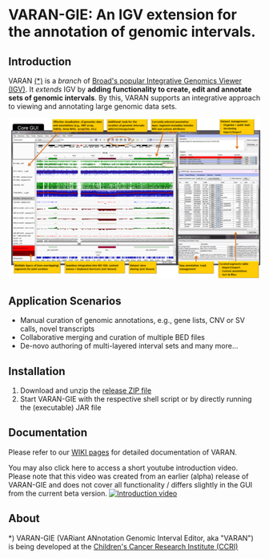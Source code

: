 # VARAN-GIE: An IGV extension for the annotation of genomic intervals. 
	
## Introduction
	
VARAN [(*)](#about) is a *branch* of [Broad's popular Integrative Genomics Viewer (IGV)](http://software.broadinstitute.org/software/igv/).
It *extends* IGV by **adding functionality to create, edit and annotate sets of genomic intervals**.
By this, VARAN supports an integrative approach to viewing and annotating large genomic data sets. 


![VARAN core GUI:](https://raw.githubusercontent.com/popitsch/varan-gie/master/gieweb/screenshot1.png "VARAN core GUI")

## Application Scenarios

- Manual curation of genomic annotations, e.g., gene lists, CNV or SV calls, novel transcripts
- Collaborative merging and curation of multiple BED files
- De-novo authoring of multi-layered interval sets
and many more...

## Installation

1. Download and unzip the [release ZIP file](https://github.com/popitsch/varan-gie/releases/)
2. Start VARAN-GIE with the respective shell script or by directly running the (executable) JAR file

## Documentation

Please refer to our [WIKI pages](https://github.com/popitsch/varan-gie/wiki/) for detailed documentation of VARAN.

You may also click here to access a short youtube introduction video. Please note that this video was created from an earlier (alpha) 
release of VARAN-GIE and does not cover all functionality / differs slightly in the GUI from the current beta version. 
[![Introduction video](https://raw.githubusercontent.com/popitsch/varan-gie/master/gieweb/sintro-video-screenshot.png)](https://www.youtube.com/watch?v=aBHKEviy9g4&list=PLvayEaZ7ZDgwyUiv5h0ygUTdGVGj_U061)


## About <a name="about"></a>

*) VARAN-GIE (VARiant ANnotation Genomic Interval Editor, aka "VARAN") is being developed at the [Children's Cancer Research Institute (CCRI)](http://science.ccri.at/)